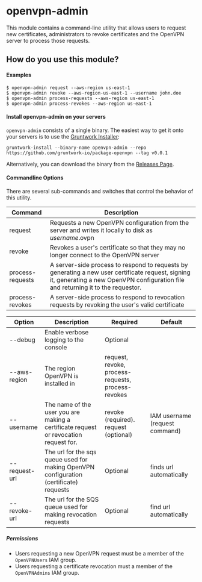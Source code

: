 # openvpn-admin

This module contains a command-line utility that allows users to request new certificates, administrators to revoke 
certificates and the OpenVPN server to process those requests.

## How do you use this module?

#### Examples

```
$ openvpn-admin request --aws-region us-east-1
$ openvpn-admin revoke --aws-region-us-east-1 --username john.doe
$ openvpn-admin process-requests --aws-region us-east-1
$ openvpn-admin process-revokes --aws-region us-east-1
```
#### Install openvpn-admin on your servers

`openvpn-admin` consists of a single binary. The easiest way to get it onto your servers is to use the [Gruntwork
Installer](https://github.com/gruntwork-io/gruntwork-installer):

```
gruntwork-install --binary-name openvpn-admin --repo https://github.com/gruntwork-io/package-openvpn --tag v0.0.1
```

Alternatively, you can download the binary from the [Releases
Page](https://github.com/gruntwork-io/package-openvpn/releases).


#### Commandline Options
There are several sub-commands and switches that control the behavior of this utility.  

|Command|Description|
|--------------------|-----------------------------------|
|request|Requests a new OpenVPN configuration from the server and writes it locally to disk as _username_.ovpn|
|revoke|Revokes a user's certificate so that they may no longer connect to the OpenVPN server|
|process-requests|A server-side process to respond to requests by generating a new user certificate request, signing it, generating a new OpenVPN configuration file and returning it to the requestor.
|process-revokes|A server-side process to respond to revocation requests by revoking the user's valid certificate

|Option|Description|Required|Default|
|--------------------|----------------|------------|------------|
|--debug             |Enable verbose logging to the console|Optional|
|--aws-region        |The region OpenVPN is installed in |request, revoke, process-requests, process-revokes||
|--username          |The name of the user you are making a certificate request or revocation request for.|revoke (required). request (optional)|IAM username (request command)|
|--request-url       |The url for the sqs queue used for making OpenVPN configuration (certificate) requests|Optional|finds url automatically|
|--revoke-url        |The url for the SQS queue used for making revocation requests|Optional|find url automatically|

##### Permissions
- Users requesting a new OpenVPN request must be a member of the `OpenVPNUsers` IAM group. 
- Users requesting a certificate revocation must a member of the `OpenVPNAdmins` IAM group.
